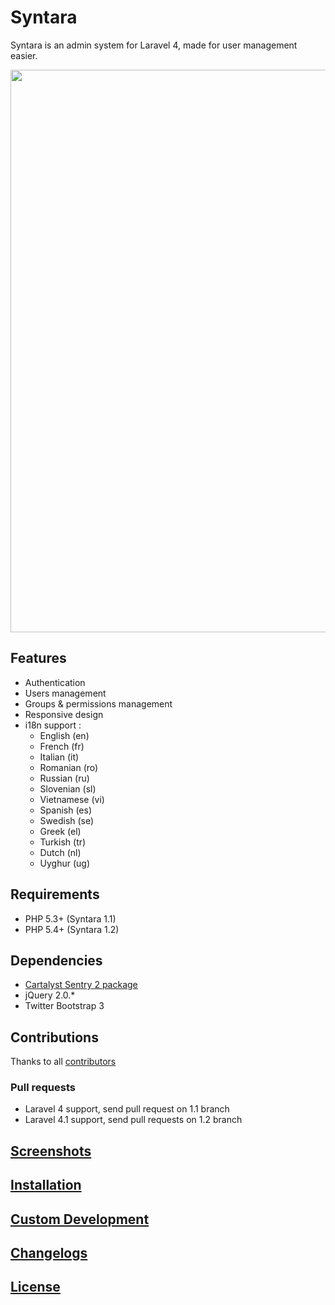 # Syntara

Syntara is an admin system for Laravel 4, made for user management easier.

<img src="https://raw.github.com/MrJuliuss/syntara/master/screenshots/user_list.png" width="900" />

## Features

* Authentication
* Users management
* Groups & permissions management
* Responsive design
* i18n support :
    - English (en)
    - French (fr)
    - Italian (it)
    - Romanian (ro)
    - Russian (ru)
    - Slovenian (sl)
    - Vietnamese (vi)
    - Spanish (es)
    - Swedish (se)
    - Greek (el)
    - Turkish (tr)
    - Dutch (nl)
    - Uyghur (ug)

## Requirements

* PHP 5.3+ (Syntara 1.1)
* PHP 5.4+ (Syntara 1.2)

## Dependencies

* [Cartalyst Sentry 2 package](https://github.com/cartalyst/sentry)
* jQuery 2.0.*
* Twitter Bootstrap 3

## Contributions

Thanks to all [contributors](https://github.com/MrJuliuss/syntara/graphs/contributors)

### Pull requests

* Laravel 4 support, send pull request on 1.1 branch
* Laravel 4.1 support, send pull requests on 1.2 branch


## [Screenshots](http://mrjuliuss.github.io/syntara/docs/screenshots.html)

## [Installation](http://mrjuliuss.github.io/syntara/docs/installation.html)

## [Custom Development](http://mrjuliuss.github.io/syntara/docs/custom.html)

## [Changelogs](http://mrjuliuss.github.io/syntara/docs/changelogs.html)

## [License](http://mrjuliuss.github.io/syntara/docs/license.html)